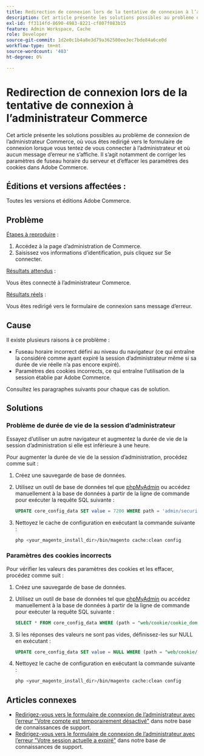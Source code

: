 ```yaml
---
title: Redirection de connexion lors de la tentative de connexion à l’administrateur Commerce
description: Cet article présente les solutions possibles au problème de connexion de l’administrateur Commerce, où vous êtes redirigé vers le formulaire de connexion lorsque vous tentez de vous connecter à l’administrateur et où aucun message d’erreur ne s’affiche. Il s’agit notamment de corriger les paramètres de fuseau horaire du serveur et d’effacer les paramètres des cookies dans Adobe Commerce.
exl-id: ff3114fd-8690-4983-8221-cf807f083b15
feature: Admin Workspace, Cache
role: Developer
source-git-commit: 1d2e0c1b4a8e3d79a362500ee3ec7bde84a6ce0d
workflow-type: tm+mt
source-wordcount: '403'
ht-degree: 0%

---
```


# Redirection de connexion lors de la tentative de connexion à l’administrateur Commerce

Cet article présente les solutions possibles au problème de connexion de l’administrateur Commerce, où vous êtes redirigé vers le formulaire de connexion lorsque vous tentez de vous connecter à l’administrateur et où aucun message d’erreur ne s’affiche. Il s’agit notamment de corriger les paramètres de fuseau horaire du serveur et d’effacer les paramètres des cookies dans Adobe Commerce.

## Éditions et versions affectées :

Toutes les versions et éditions Adobe Commerce.

## Problème

<u>Étapes à reproduire</u> :

1. Accédez à la page d’administration de Commerce.
1. Saisissez vos informations d’identification, puis cliquez sur Se connecter.

<u>Résultats attendus</u> :

Vous êtes connecté à l’administrateur Commerce.

<u>Résultats réels</u> :

Vous êtes redirigé vers le formulaire de connexion sans message d’erreur.

## Cause

Il existe plusieurs raisons à ce problème :

* Fuseau horaire incorrect défini au niveau du navigateur (ce qui entraîne la considéré comme ayant expiré la session d’administrateur même si sa durée de vie réelle n’a pas encore expiré).
* Paramètres des cookies incorrects, ce qui entraîne l’utilisation de la session établie par Adobe Commerce.

Consultez les paragraphes suivants pour chaque cas de solution.

## Solutions

### Problème de durée de vie de la session d’administrateur

Essayez d’utiliser un autre navigateur et augmentez la durée de vie de la session d’administration si elle est inférieure à une heure.

Pour augmenter la durée de vie de la session d’administration, procédez comme suit :

1. Créez une sauvegarde de base de données.
1. Utilisez un outil de base de données tel que [phpMyAdmin](https://devdocs.magento.com/guides/v2.2/install-gde/prereq/optional.html#install-optional-phpmyadmin) ou accédez manuellement à la base de données à partir de la ligne de commande pour exécuter la requête SQL suivante :

   ```sql
   UPDATE core_config_data SET value = 7200 WHERE path = 'admin/security/session_lifetime';
   ```

1. Nettoyez le cache de configuration en exécutant la commande suivante :

   ```bash
   php <your_magento_install_dir>/bin/magento cache:clean config
   ```

### Paramètres des cookies incorrects

Pour vérifier les valeurs des paramètres des cookies et les effacer, procédez comme suit :

1. Créez une sauvegarde de base de données.
1. Utilisez un outil de base de données tel que [phpMyAdmin](https://devdocs.magento.com/guides/v2.2/install-gde/prereq/optional.html#install-optional-phpmyadmin) ou accédez manuellement à la base de données à partir de la ligne de commande pour exécuter la requête SQL suivante :

   ```sql
   SELECT * FROM core_config_data WHERE (path = "web/cookie/cookie_domain" OR path = "web/cookie/cookie_path");
   ```

1. Si les réponses des valeurs ne sont pas vides, définissez-les sur NULL en exécutant :

   ```sql
   UPDATE core_config_data SET value = NULL WHERE (path = "web/cookie/cookie_domain" OR path = "web/cookie/cookie_path");
   ```

1. Nettoyez le cache de configuration en exécutant la commande suivante :

   ```bash
   php <your_magento_install_dir>/bin/magento cache:clean config
   ```

## Articles connexes

* [Redirigez-vous vers le formulaire de connexion de l’administrateur avec l’erreur &quot;Votre compte est temporairement désactivé&quot;](/help/troubleshooting/miscellaneous/redirect-back-to-the-admin-login-form-with-your-account-is-temporarily-disabled-error.md) dans notre base de connaissances de support.
* [Redirigez-vous vers le formulaire de connexion de l’administrateur avec l’erreur &quot;Votre session actuelle a expiré&quot;](/help/troubleshooting/miscellaneous/redirect-back-to-the-admin-login-form-with-your-current-session-has-been-expired-error.md) dans notre base de connaissances de support.
